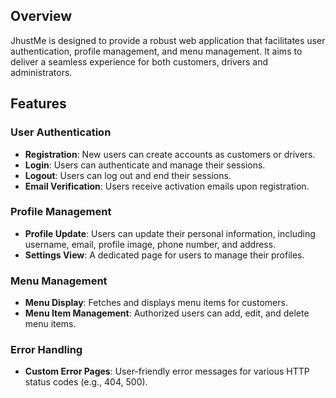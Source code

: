 
## Overview

JhustMe is designed to provide a robust web application that facilitates user authentication, profile management, and menu management. It aims to deliver a seamless experience for both customers, drivers and administrators.

## Features

### User Authentication

- **Registration**: New users can create accounts as customers or drivers.
- **Login**: Users can authenticate and manage their sessions.
- **Logout**: Users can log out and end their sessions.
- **Email Verification**: Users receive activation emails upon registration.

### Profile Management

- **Profile Update**: Users can update their personal information, including username, email, profile image, phone number, and address.
- **Settings View**: A dedicated page for users to manage their profiles.

### Menu Management

- **Menu Display**: Fetches and displays menu items for customers.
- **Menu Item Management**: Authorized users can add, edit, and delete menu items.

### Error Handling

- **Custom Error Pages**: User-friendly error messages for various HTTP status codes (e.g., 404, 500).

